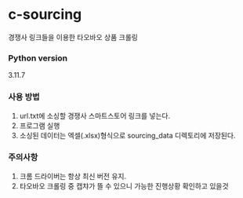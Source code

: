 # c-sourcing
경쟁사 링크들을 이용한 타오바오 상품 크롤링

### Python version
3.11.7

### 사용 방법
1. url.txt에 소싱할 경쟁사 스마트스토어 링크를 넣는다.
2. 프로그램 실행
3. 소싱된 데이터는 엑셀(.xlsx)형식으로 sourcing_data 디렉토리에 저장된다.

### 주의사항
1. 크롬 드라이버는 항상 최신 버전 유지. 
2. 타오바오 크롤링 중 캡챠가 뜰 수 있으니 가능한 진행상황 확인하고 있을것